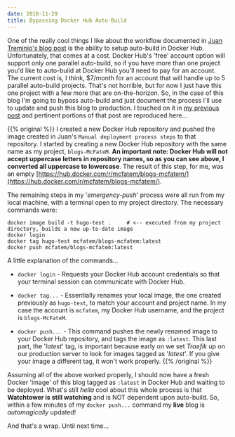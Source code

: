 ```yaml
---
date: 2018-11-29
title: Bypassing Docker Hub Auto-Build
---
```


One of the really cool things I like about the workflow documented in [Juan Treminio's blog post](https://jtreminio.com/blog/setting-up-a-static-site-with-hugo-and-push-to-deploy/) is the ability to setup auto-build in Docker Hub.  Unfortunately, that comes at a cost.  Docker Hub's 'free' account option will support only one parallel auto-build, so if you have more than one project you'd like to auto-build at Docker Hub you'll need to pay for an account.  The current cost is, I think, $7/month for an account that will handle up to 5 parallel auto-build projects.  That's not horrible, but for now I just have this one project with a few more that are on-the-horizon.  So, in the case of this blog I'm going to bypass auto-build and just document the process I'll use to update and push this blog to production.  I touched on it in [my previous post](/post/pushing-to-production/) and pertinent portions of that post are reproduced here...

{{% original %}}
I created a new Docker Hub repository and pushed the image created in Juan's `Manual deployment process steps` to that repository. I started by creating a new Docker Hub repository with the same name as my project, `blogs-McFateM`.  **An important note: Docker Hub will not accept uppercase letters in repository names, so as you can see above, I converted all uppercase to lowercase**. The result of this step, for me, was an empty [https://hub.docker.com/r/mcfatem/blogs-mcfatem/](https://hub.docker.com/r/mcfatem/blogs-mcfatem/).

The remaining steps in my '*emergency-push*' process were all run from my local machine, with a terminal open to my project directory.  The necessary commands were:

```
docker image build -t hugo-test .     # <-- executed from my project directory, builds a new up-to-date image
docker login
docker tag hugo-test mcfatem/blogs-mcfatem:latest
docker push mcfatem/blogs-mcfatem:latest
```
A little explanation of the commands...

- `docker login` - Requests your Docker Hub account credentials so that your terminal session can communicate with Docker Hub.

- `docker tag...` - Essentially renames your local image, the one created previously as `hugo-test`, to match your account and project name.  In my case the account is `mcfatem`, my Docker Hub username, and the project is `blogs-McFateM`.  

- `docker push...` - This command pushes the newly renamed image to your Docker Hub repository, and tags the image as `:latest`.  This last part, the '*latest*' tag, is important because early on we set *Traefik* up on our production server to look for images tagged as '*latest*'.  If you give your image a different tag, it won't work properly.
{{% /original %}}

Assuming all of the above worked properly, I should now have a fresh Docker 'image' of this blog tagged as `:latest` in Docker Hub and waiting to be deployed.  What's still *hella* cool about this whole process is that **Watchtower is still watching** and is NOT dependent upon auto-build.  So, within a few minutes of my `docker push...` command my **live** blog is *automagically* updated!

And that's a wrap.  Until next time...
